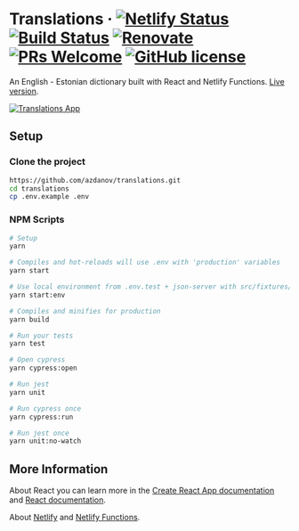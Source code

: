 # Translations &middot; [![Netlify Status](https://api.netlify.com/api/v1/badges/93c1247d-4c97-476c-b6ab-f178c980dd1e/deploy-status)](https://app.netlify.com/sites/translations/deploys) [![Build Status](https://travis-ci.com/azdanov/translations.svg?branch=master)](https://travis-ci.com/azdanov/translations) [![Renovate](https://badges.renovateapi.com/github/azdanov/translations)](https://renovatebot.com/) [![PRs Welcome](https://img.shields.io/badge/PRs-welcome-blue.svg)](http://makeapullrequest.com) [![GitHub license](https://img.shields.io/badge/license-MIT-blue.svg)](https://github.com/azdanov/translations/blob/master/LICENSE)

An English - Estonian dictionary built with React and Netlify Functions. [Live version](https://translations.netlify.com).

[![Translations App](https://user-images.githubusercontent.com/6123841/53202366-f0ed7480-362e-11e9-9324-892654b78db9.png)](https://translations.netlify.com)

## Setup

### Clone the project

```bash
https://github.com/azdanov/translations.git
cd translations
cp .env.example .env
```

### NPM Scripts

```bash
# Setup
yarn

# Compiles and hot-reloads will use .env with 'production' variables
yarn start

# Use local environment from .env.test + json-server with src/fixtures/data.json
yarn start:env

# Compiles and minifies for production
yarn build

# Run your tests
yarn test

# Open cypress
yarn cypress:open

# Run jest
yarn unit

# Run cypress once
yarn cypress:run

# Run jest once
yarn unit:no-watch
```

## More Information

About React you can learn more in the [Create React App documentation](https://facebook.github.io/create-react-app/docs/getting-started) and [React documentation](https://reactjs.org/).

About [Netlify](https://www.netlify.com/docs/welcome/) and [Netlify Functions](https://www.netlify.com/docs/functions/).
